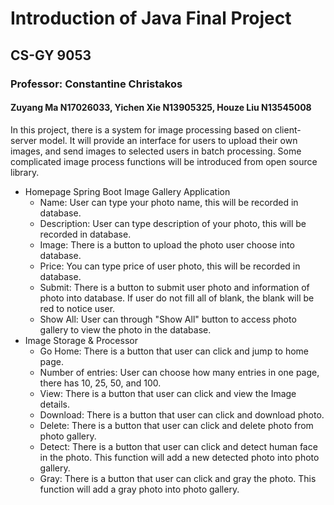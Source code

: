 # Introduction of Java Final Project 
## CS-GY 9053
### Professor: Constantine Christakos
#### Zuyang Ma N17026033, Yichen Xie N13905325, Houze Liu N13545008 
In this project, there is a system for image processing based on client-server model. It will provide an interface for users to upload their own images, and send images to selected users in batch processing. Some complicated image process functions will be introduced from open source library.

+ Homepage Spring Boot Image Gallery Application
   + Name: User can type your photo name, this will be recorded in database.
   + Description: User can type description of your photo, this will be recorded in database.
   + Image: There is a button to upload the photo user choose into database.
   + Price: You can type price of user photo, this will be recorded in database.
   + Submit: There is a button to submit user photo and information of photo into database. If user do not fill all of blank, the blank will be red to notice user.
   + Show All: User can through "Show All" button to access photo gallery to view the photo in the database.
+ Image Storage & Processor
   + Go Home: There is a button that user can click and jump to home page.
   + Number of entries: User can choose how many entries in one page, there has 10, 25, 50, and 100.
   + View: There is a button that user can click and view the Image details.
   + Download: There is a button that user can click and download photo.
   + Delete: There is a button that user can click and delete photo from photo gallery.
   + Detect: There is a button that user can click and detect human face in the photo. This function will add a new detected photo into photo gallery.
   + Gray: There is a button that user can click and gray the photo. This function will add a gray photo into photo gallery.
